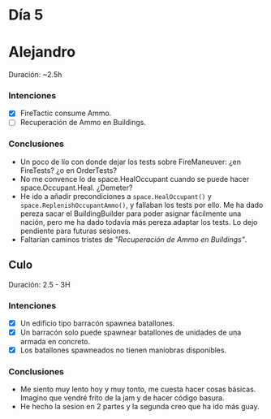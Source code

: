 ﻿# Día 5

# Alejandro

Duración: ~2.5h 

### Intenciones

- [x] FireTactic consume Ammo.
- [ ] Recuperación de Ammo en Buildings. 

### Conclusiones

- Un poco de lío con donde dejar los tests sobre FireManeuver: ¿en FireTests? ¿o en OrderTests? 
- No me convence lo de space.HealOccupant cuando se puede hacer space.Occupant.Heal. ¿Demeter?
- He ido a añadir precondiciones a `space.HealOccupant()` y `space.ReplenishOccupantAmmo()`, y fallaban los tests por ello. Me ha dado pereza sacar el BuildingBuilder para poder asignar fácilmente una nación, pero me ha dado todavía más pereza adaptar los tests. Lo dejo pendiente para futuras sesiones.
- Faltarían caminos tristes de _"Recuperación de Ammo en Buildings"_.

## Culo

Duración: 2.5 - 3H

### Intenciones

- [X] Un edificio tipo barracón spawnea batallones.
- [X] Un barracón solo puede spawnear batallones de unidades de una armada en concreto.
- [X] Los batallones spawneados no tienen maniobras disponibles.

### Conclusiones

- Me siento muy lento hoy y muy tonto, me cuesta hacer cosas básicas. Imagino que vendré frito de la jam y de hacer código basura.
- He hecho la sesion en 2 partes y la segunda creo que ha ido más guay.